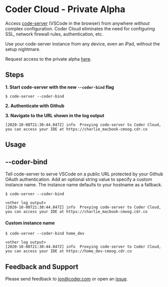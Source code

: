 # Coder Cloud - Private Alpha

Access [code-server](https://github.com/cdr/code-server) (VSCode in the browser) from anywhere *without* complex configuration. 
Coder Cloud eliminates the need for configuring SSL, network firewall rules, authentication, etc.


Use your code-server instance from any device, even an iPad, without the setup nightmare. 

Request access to the private alpha [here](https://codercom.typeform.com/to/U4IKyv0W).

## Steps
**1. Start code-server with the new `--coder-bind` flag**
```
$ code-server --coder-bind
```

**2. Authenticate with Github**

**3. Navigate to the URL shown in the log output**
```
[2020-10-08T21:30:44.847Z] info  Proxying code-server to Coder Cloud, 
you can access your IDE at https://charlie_macbook-cmoog.cdr.co
```

## Usage

## --coder-bind
Tell code-server to serve VSCode on a public URL protected by your
Github OAuth authentication. Add an optional string value to specify a custom instance name.
The instance name defaults to your hostname as a fallback.

```
$ code-server --coder-bind

<other log output>
[2020-10-08T21:30:44.847Z] info  Proxying code-server to Coder Cloud, you can access your IDE at https://charlie_macbook-cmoog.cdr.co
```

#### Custom instance name

```
$ code-server --coder-bind home_dev

<other log output>
[2020-10-08T21:30:44.847Z] info  Proxying code-server to Coder Cloud, you can access your IDE at https://home_dev-cmoog.cdr.co
```

## Feedback and Support

Please send feedback to [jon@coder.com](mailto:jon@coder.com) or open an [issue](https://github.com/cdr/cloud/issues/new).
